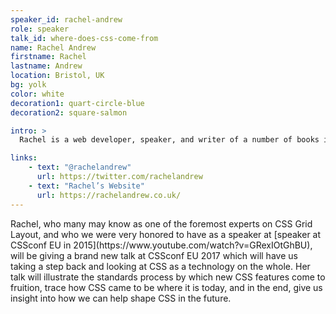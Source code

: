 ```yaml
---
speaker_id: rachel-andrew
role: speaker
talk_id: where-does-css-come-from
name: Rachel Andrew
firstname: Rachel
lastname: Andrew
location: Bristol, UK
bg: yolk
color: white
decoration1: quart-circle-blue
decoration2: square-salmon

intro: >
  Rachel is a web developer, speaker, and writer of a number of books including <a href="https://rachelandrew.co.uk/books/the-profitable-side-project">The Profitable Side Project Handbook</a>. She is Managing Director at <a href="http://www.edgeofmyseat.com/">edgeofmyseat.com</a>, who build — among other things — a CMS called <a href="https://grabaperch.com/">Perch</a>.

links:
    - text: "@rachelandrew"
      url: https://twitter.com/rachelandrew
    - text: "Rachel’s Website"
      url: https://rachelandrew.co.uk/
---
```


<p>
Rachel, who many may know as one of the foremost experts on CSS Grid Layout, and who we were very honored to have as a speaker at [speaker at CSSconf EU in 2015](https://www.youtube.com/watch?v=GRexIOtGhBU), will be giving a brand new talk at CSSconf EU 2017 which will have us taking a step back and looking at CSS as a technology on the whole. Her talk will illustrate the standards process by which new CSS features come to fruition, trace how CSS came to be where it is today, and in the end, give us insight into how we can help shape CSS in the future.
</p>
